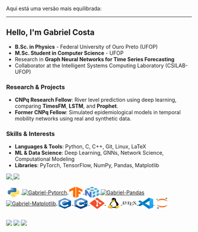 Aqui está uma versão mais equilibrada:  

---

## Hello, I'm Gabriel Costa  

- **B.Sc. in Physics** - Federal University of Ouro Preto (UFOP)  
- **M.Sc. Student in Computer Science** - UFOP  
- Research in **Graph Neural Networks for Time Series Forecasting**  
- Collaborator at the Intelligent Systems Computing Laboratory (CSILAB-UFOP)  

### Research & Projects  

- **CNPq Research Fellow**: River level prediction using deep learning, comparing **TimesFM**, **LSTM**, and **Prophet**.  
- **Former CNPq Fellow**: Simulated epidemiological models in temporal mobility networks using real and synthetic data.  

### Skills & Interests  

- **Languages & Tools**: Python, C, C++, Git, Linux, LaTeX  
- **ML & Data Science**: Deep Learning, GNNs, Network Science, Computational Modeling  
- **Libraries**: PyTorch, TensorFlow, NumPy, Pandas, Matplotlib  

<div>
  <a href="https://github.com/gabrielxcosta">
   <img height="100em" src="https://github-readme-stats.vercel.app/api?username=gabrielxcosta&show_icons=true&theme=merko&include_all_commits=true&count_private=true"/>
   <img height="100em" src="https://github-readme-stats.vercel.app/api/top-langs/?username=gabrielxcosta&layout=compact&langs_count=10&&count_private=true&theme=merko"/>
 </div>

</div>
  <div style="display: inline_block"><br>
  <img align="center" alt="Gabriel-Python" height="30" width="40" src="https://raw.githubusercontent.com/devicons/devicon/master/icons/python/python-original.svg" title="Python" />
  <img align="center" alt="Gabriel-Pytorch" height="30" width="40" src="https://github.com/valohai/ml-logos/blob/master/pytorch.svg" title="PyTorch" />
  <img align="center" alt="Gabriel-Tensorflow" height="30" width="40" src="https://github.com/devicons/devicon/blob/master/icons/tensorflow/tensorflow-original.svg" title="TensorFlow" />
  <img align="center" alt="Gabriel-Numpy" height="30" width="40" src="https://github.com/devicons/devicon/blob/master/icons/numpy/numpy-original.svg" title="NumPy" />
  <img align="center" alt="Gabriel-Pandas" height="30" width="40" src="https://github.com/valohai/ml-logos/blob/master/pandas.svg" title="Pandas" />
  <img align="center" alt="Gabriel-Matplotlib" height="30" width="40" src="https://github.com/valohai/ml-logos/blob/master/matplotlib.svg" title="Matplotlib" />
  <img align="center" alt="Gabriel-C" height="30" width="40" src="https://github.com/devicons/devicon/blob/master/icons/c/c-original.svg" title="C" />
  <img align="center" alt="Gabriel-Cplusplus" height="30" width="40" src="https://github.com/devicons/devicon/blob/master/icons/cplusplus/cplusplus-original.svg" title="C++" />
  <img align="center" alt="Gabriel-Git" height="30" width="40" src="https://github.com/devicons/devicon/blob/master/icons/git/git-original.svg" title="Git" />
  <img align="center" alt="Gabriel-Linux" height="30" width="40" src="https://github.com/devicons/devicon/blob/master/icons/linux/linux-original.svg" title="Linux" />
  <img align="center" alt="Gabriel-LaTeX" height="30" width="40" src="https://github.com/devicons/devicon/blob/master/icons/latex/latex-original.svg" title="LaTeX" />
  <img align="center" alt="Gabriel-VSCode" height="30" width="40" src="https://github.com/devicons/devicon/blob/master/icons/vscode/vscode-original.svg" title="VSCode" />
  <img align="center" alt="Gabriel-Jupyter" height="30" width="40" src="https://github.com/devicons/devicon/blob/master/icons/jupyter/jupyter-original.svg" title="Jupyter Notebook" />
</div>
  
  ##
 
<div> 
  <a href="mailto:seuemail@gmail.com" target="_blank"><img src="https://img.shields.io/badge/Gmail-D14836?style=for-the-badge&logo=gmail&logoColor=white"></a>
  <a href="https://www.linkedin.com/in/gabxcostaxf/" target="_blank"><img src="https://img.shields.io/badge/LinkedIn-0077B5?style=for-the-badge&logo=linkedin&logoColor=white"></a>
  <a href="https://www.instagram.com/gabrielxcosta/" target="_blank"><img src="https://img.shields.io/badge/Instagram-E4405F?style=for-the-badge&logo=instagram&logoColor=white"></a>
</div>
